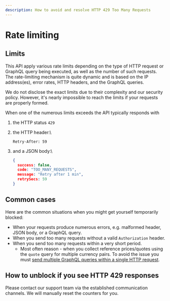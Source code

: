 ```yaml
---
description: How to avoid and resolve HTTP 429 Too Many Requests
---
```


# Rate limiting

## Limits

This API apply various rate limits depending on the type of HTTP request or GraphQL query being executed, as well as the number of such requests. The rate-limiting mechanism is quite dynamic and is based on the IP address(es), error rates, HTTP headers, and the GraphQL queries.

We do not disclose the exact limits due to their complexity and our security policy. However, it's nearly impossible to reach the limits if your requests are properly formed.

When one of the numerous limits exceeds the API typically responds with

1. the HTTP status `429`&#x20;
2.  the HTTP header:\


    ```
    Retry-After: 59
    ```
3.  and a JSON body:\


    ```json
    {
      success: false,
      code: "TOO_MANY_REQUESTS",
      message: "Retry after 1 min",
      retrySecs: 59
    }
    ```

## Common cases

Here are the common situations when you might get yourself temporarily blocked:

* When your requests produce numerous errors, e.g. malformed header, JSON body, or a GraphQL query.
* When you send too many requests without a valid `Authorization` header.
* When you send too many requests within a very short period.
  * Most often reason - when you collect reference prices/quotes using the `quote` query for multiple currency pairs. To avoid the issue you must [send multiple GraphQL queries within a single HTTP request](../fx/quote.md#multiple-reference-indicative-quotes-with-a-single-http-request).

## How to unblock if you see HTTP 429 responses

Please contact our support team via the established communication channels. We will manually reset the counters for you.
